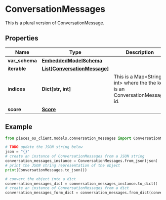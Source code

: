 # ConversationMessages

This is a plural version of ConversationMessage.

## Properties

Name | Type | Description | Notes
------------ | ------------- | ------------- | -------------
**var_schema** | [**EmbeddedModelSchema**](EmbeddedModelSchema) |  | [optional] 
**iterable** | [**List[ConversationMessage]**](ConversationMessage) |  | 
**indices** | **Dict[str, int]** | This is a Map&lt;String, int&gt; where the the key is an ConversationMessage id. | [optional] 
**score** | [**Score**](Score) |  | [optional] 

## Example

```python
from pieces_os_client.models.conversation_messages import ConversationMessages

# TODO update the JSON string below
json = "{}"
# create an instance of ConversationMessages from a JSON string
conversation_messages_instance = ConversationMessages.from_json(json)
# print the JSON string representation of the object
print(ConversationMessages.to_json())

# convert the object into a dict
conversation_messages_dict = conversation_messages_instance.to_dict()
# create an instance of ConversationMessages from a dict
conversation_messages_form_dict = conversation_messages.from_dict(conversation_messages_dict)
```



